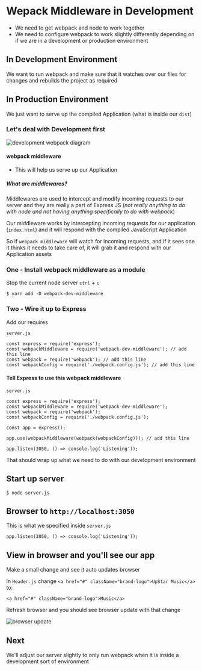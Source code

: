 # Wepack Middleware in Development
* We need to get webpack and node to work together
* We need to configure webpack to work slightly differently depending on if we are in a development or production environment

## In Development Environment
We want to run webpack and make sure that it watches over our files for changes and rebuilds the project as required

## In Production Environment
We just want to serve up the compiled Application (what is inside our `dist`)

### Let's deal with Development first
![development webpack diagram](https://i.imgur.com/NR9QRSD.png)

#### webpack middleware
* This will help us serve up our Application

##### What are middlewares?
Middlewares are used to intercept and modify incoming requests to our server and they are really a part of Express JS (_not really anything to do with node and not having anything specifically to do with webpack_)

Our middleware works by intercepting incoming requests for our application (`index.html`) and it will respond with the compiled JavaScript Application

So if `webpack middleware` will watch for incoming requests, and if it sees one it thinks it needs to take care of, it will grab it and respond with our Application assets

### One - Install webpack middleware as a module
Stop the current node server `ctrl` + `c`

`$ yarn add -D webpack-dev-middleware`

### Two - Wire it up to Express
Add our requires

`server.js`

```
const express = require('express');
const webpackMiddleware = require('webpack-dev-middleware'); // add this line
const webpack = require('webpack'); // add this line
const webpackConfig = require('./webpack.config.js'); // add this line
```

#### Tell Express to use this webpack middleware
`server.js`

```
const express = require('express');
const webpackMiddleware = require('webpack-dev-middleware');
const webpack = require('webpack');
const webpackConfig = require('./webpack.config.js');

const app = express();

app.use(webpackMiddleware(webpack(webpackConfig))); // add this line

app.listen(3050, () => console.log('Listening'));
```

That should wrap up what we need to do with our development environment

## Start up server
`$ node server.js`

## Browser to `http://localhost:3050`
This is what we specified inside `server.js`

`app.listen(3050, () => console.log('Listening'));`

## View in browser and you'll see our app
Make a small change and see it auto updates browser

In `Header.js` change `<a href="#" className="brand-logo">UpStar Music</a>` to:

`<a href="#" className="brand-logo">Music</a>`

Refresh browser and you should see browser update with that change

![browser update](https://i.imgur.com/jEI3yGT.png)

## Next
We'll adjust our server slightly to only run webpack when it is inside a development sort of environment


